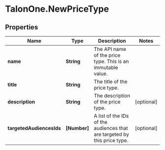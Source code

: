 # TalonOne.NewPriceType

## Properties

Name | Type | Description | Notes
------------ | ------------- | ------------- | -------------
**name** | **String** | The API name of the price type. This is an immutable value. | 
**title** | **String** | The title of the price type. | 
**description** | **String** | The description of the price type. | [optional] 
**targetedAudiencesIds** | **[Number]** | A list of the IDs of the audiences that are targeted by this price type. | [optional] 


